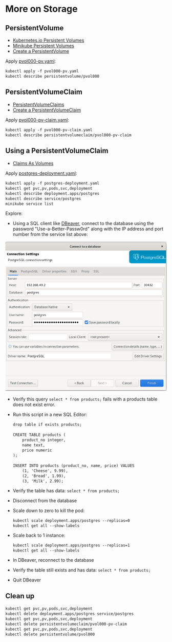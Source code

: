 # More on Storage

## PersistentVolume

* [Kubernetes.io Persistent Volumes](https://kubernetes.io/docs/concepts/storage/persistent-volumes/)
* [Minikube Persistent Volumes](https://minikube.sigs.k8s.io/docs/handbook/persistent_volumes/)
* [Create a PersistentVolume](https://kubernetes.io/docs/tasks/configure-pod-container/configure-persistent-volume-storage/#create-a-persistentvolume)


Apply [pvol000-pv.yaml](./pvol000-pv.yaml):
```
kubectl apply -f pvol000-pv.yaml
kubectl describe persistentvolume/pvol000
```

## PersistentVolumeClaim

* [PersistentVolumeClaims](https://kubernetes.io/docs/concepts/storage/persistent-volumes/#persistentvolumeclaims)
* [Create a PersistentVolumeClaim](https://kubernetes.io/docs/tasks/configure-pod-container/configure-persistent-volume-storage/#create-a-persistentvolume)

Apply [pvol000-pv-claim.yaml](pvol000-pv-claim.yaml):
```
kubectl apply -f pvol000-pv-claim.yaml
kubectl describe persistentvolumeclaim/pvol000-pv-claim
```

## Using a PersistentVolumeClaim

* [Claims As Volumes](https://kubernetes.io/docs/concepts/storage/persistent-volumes/#claims-as-volumes)


Apply [postgres-deployment.yaml](postgres-deployment.yaml):
```
kubectl apply -f postgres-deployment.yaml
kubectl get pvc,pv,pods,svc,deployment
kubectl describe deployment.apps/postgres
kubectl describe service/postgres
minikube service list
```

Explore:
* Using a SQL client like [DBeaver](https://dbeaver.io/download/), connect to the database using the password "Use-a-Better-Passw0rd" along with the IP address and port number from the service list above:

![A screenshot of the DBeaver connection dialog box](../images/dbeaver-new-conn.png)

* Verify this query `select * from products;` fails with a products table does not exist error.
* Run this script in a new SQL Editor:
  ```
  drop table if exists products;

  CREATE TABLE products (
      product_no integer,
      name text,
      price numeric
  );

  INSERT INTO products (product_no, name, price) VALUES
      (1, 'Cheese', 9.99),
      (2, 'Bread', 1.99),
      (3, 'Milk', 2.99);
  ```
* Verify the table has data: `select * from products;`
* Disconnect from the database
* Scale down to zero to kill the pod: 
  ```
  kubectl scale deployment.apps/postgres --replicas=0
  kubectl get all --show-labels
  ```

* Scale back to 1 instance:
  ```
  kubectl scale deployment.apps/postgres --replicas=1
  kubectl get all --show-labels
  ```

* In DBeaver, reconnect to the database
* Verify the table still exists and has data: `select * from products;`
* Quit DBeaver

## Clean up

```
kubectl get pvc,pv,pods,svc,deployment
kubectl delete deployment.apps/postgres service/postgres
kubectl get pvc,pv,pods,svc,deployment
kubectl delete persistentvolumeclaim/pvol000-pv-claim
kubectl get pvc,pv,pods,svc,deployment
kubectl delete persistentvolume/pvol000
```
